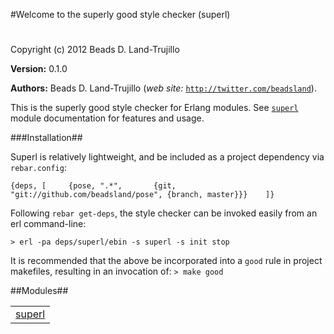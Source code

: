 

#Welcome to the superly good style checker (superl)#


Copyright (c) 2012 Beads D. Land-Trujillo

__Version:__ 0.1.0

__Authors:__ Beads D. Land-Trujillo (_web site:_ [`http://twitter.com/beadsland`](http://twitter.com/beadsland)).

This is the superly good style checker for Erlang modules.
  See [`superl`](http://github.com/beadsland/nosh/blob/master/doc/superl.md) module documentation for features and usage. 

###<a name="Installation">Installation</a>##
 

Superl is relatively lightweight, and be included as a project
  dependency via `rebar.config`: 

`{deps, [     {pose, ".*",       {git, "git://github.com/beadsland/pose", {branch, master}}}    ]}` 

Following `rebar get-deps`, the style checker can be invoked easily 
from an erl command-line: 

`> erl -pa deps/superl/ebin -s superl -s init stop` 

It is recommended that the above be incorporated into a `good` rule 
in project makefiles, resulting in an invocation of: `> make good`

##Modules##


<table width="100%" border="0" summary="list of modules">
<tr><td><a href="http://github.com/beadsland/nosh/blob/master/doc/superl.md" class="module">superl</a></td></tr></table>

